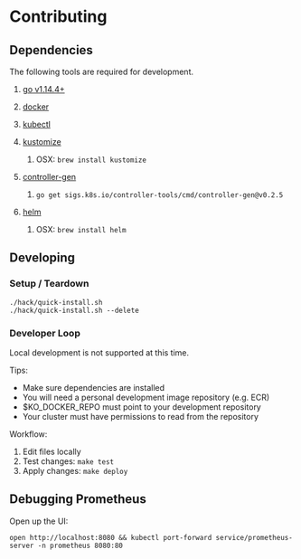 # Contributing
## Dependencies

The following tools are required for development.

1. [go v1.14.4+](https://golang.org/dl/)
2. [docker](https://docs.docker.com/install/)
3. [kubectl](https://kubernetes.io/docs/tasks/tools/install-kubectl/)
4. [kustomize](https://kubernetes-sigs.github.io/kustomize/installation/)

   1. OSX: `brew install kustomize`
5. [controller-gen](https://book.kubebuilder.io/reference/controller-gen.html)

   1. `go get sigs.k8s.io/controller-tools/cmd/controller-gen@v0.2.5`
6. [helm](https://helm.sh/docs/intro/install/)

   1. OSX: `brew install helm`

## Developing
### Setup / Teardown
```
./hack/quick-install.sh
./hack/quick-install.sh --delete
```

### Developer Loop
Local development is not supported at this time.

Tips:
- Make sure dependencies are installed
- You will need a personal development image repository (e.g. ECR)
- $KO_DOCKER_REPO must point to your development repository
- Your cluster must have permissions to read from the repository

Workflow:
1. Edit files locally
2. Test changes: `make test`
3. Apply changes: `make deploy`


## Debugging Prometheus
Open up the UI:
```
open http://localhost:8080 && kubectl port-forward service/prometheus-server -n prometheus 8080:80
```

